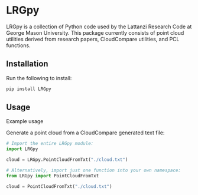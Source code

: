 # LRGpy

LRGpy is a collection of Python code used by the Lattanzi Research Code at George Mason University. This package currently consists of point cloud utilities derived from research papers, CloudCompare utilities, and PCL functions.

## Installation

Run the following to install:

```python
pip install LRGpy
```

## Usage

Example usage

Generate a point cloud from a CloudCompare generated text file:

```python
# Import the entire LRGpy module:
import LRGpy

cloud = LRGpy.PointCloudFromTxt("./cloud.txt")
```

```python
# Alternatively, import just one function into your own namespace:
from LRGpy import PointCloudFromTxt

cloud = PointCloudFromTxt("./cloud.txt")
```

